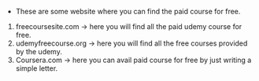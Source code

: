 - These are some website where you can find the paid course for free.

1. freecoursesite.com -> here you will find all the paid udemy course for free.
2. udemyfreecourse.org -> here you will find all the free courses provided by the udemy.
3. Coursera.com -> here you can avail paid course for free by just writing a simple letter.